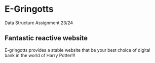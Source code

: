 # E-Gringotts
Data Structure Assignment 23/24

## Fantastic reactive website
E-gringotts provides a stable website that be your best choice of digital bank in the world of Harry Potter!!!
